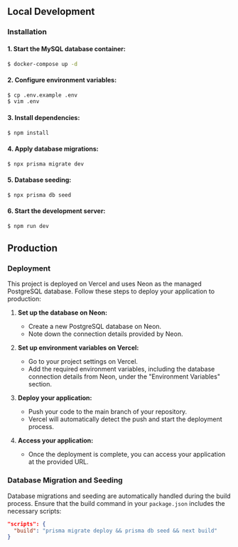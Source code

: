 ## Local Development

### Installation

#### 1. Start the MySQL database container:

```bash
$ docker-compose up -d
```

#### 2. Configure environment variables:

```bash
$ cp .env.example .env
$ vim .env
```

#### 3. Install dependencies:

```bash
$ npm install
```

#### 4. Apply database migrations:

```bash
$ npx prisma migrate dev
```

#### 5. Database seeding:

```bash
$ npx prisma db seed
```

#### 6. Start the development server:

```bash
$ npm run dev
```

## Production

### Deployment

This project is deployed on Vercel and uses Neon as the managed PostgreSQL database. Follow these steps to deploy your application to production:

1. **Set up the database on Neon:**

   - Create a new PostgreSQL database on Neon.
   - Note down the connection details provided by Neon.

2. **Set up environment variables on Vercel:**

   - Go to your project settings on Vercel.
   - Add the required environment variables, including the database connection details from Neon, under the "Environment Variables" section.

3. **Deploy your application:**

   - Push your code to the main branch of your repository.
   - Vercel will automatically detect the push and start the deployment process.

4. **Access your application:**

   - Once the deployment is complete, you can access your application at the provided URL.

### Database Migration and Seeding

Database migrations and seeding are automatically handled during the build process. Ensure that the build command in your `package.json` includes the necessary scripts:

```json
"scripts": {
  "build": "prisma migrate deploy && prisma db seed && next build"
}
```

